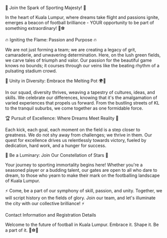 🌟 Join the Spark of Sporting Majesty! 🌟

In the heart of Kuala Lumpur, where dreams take flight and passions ignite, emerges a beacon of football brilliance - YOUR opportunity to be part of something extraordinary! 🌆⚽

🔥 Igniting the Flame: Passion and Purpose 🔥

We are not just forming a team; we are creating a legacy of grit, camaraderie, and unwavering determination. Here, on the lush green fields, we carve tales of triumph and valor. Our passion for the beautiful game knows no bounds; it courses through our veins like the beating rhythm of a pulsating stadium crowd.

🤝 Unity in Diversity: Embrace the Melting Pot 🌍🤝

In our squad, diversity thrives, weaving a tapestry of cultures, ideas, and skills. We celebrate our differences, knowing that it's the amalgamation of varied experiences that propels us forward. From the bustling streets of KL to the tranquil suburbs, we come together as one formidable force.

🏆 Pursuit of Excellence: Where Dreams Meet Reality 🥇

Each kick, each goal, each moment on the field is a step closer to greatness. We do not shy away from challenges; we thrive in them. Our quest for excellence drives us relentlessly towards victory, fueled by dedication, hard work, and a hunger for success.

🌟 Be a Luminary: Join Our Constellation of Stars 🌟

Your journey to sporting immortality begins here! Whether you're a seasoned player or a budding talent, our gates are open to all who dare to dream, to those who yearn to make their mark on the footballing landscape of Kuala Lumpur.

⚡ Come, be a part of our symphony of skill, passion, and unity. Together, we will script history on the fields of glory. Join our team, and let's illuminate the city with our collective brilliance! ⚡

Contact Information and Registration Details

Welcome to the future of football in Kuala Lumpur. Embrace it. Shape it. Be a part of it. 🌟⚽🌟
